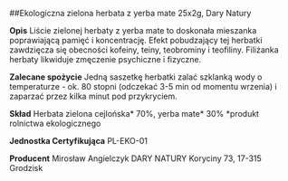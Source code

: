 ##Ekologiczna zielona herbata z yerba mate 25x2g, Dary Natury

**Opis** Liście zielonej herbaty z yerba mate to doskonała mieszanka poprawiającą pamięć i koncentrację. Efekt pobudzający tej herbatki zawdzięcza się obecności kofeiny, teiny, teobrominy i teofiliny. Filiżanka herbaty likwiduje zmęczenie psychiczne i fizyczne.

**Zalecane spożycie** Jedną saszetkę herbatki zalać szklanką wody o temperaturze - ok. 80 stopni (odczekać 3-5 min od momentu wrzenia) i zaparzać przez kilka minut pod przykryciem.

**Skład** Herbata zielona cejlońska\* 70%, yerba mate\* 30%
\*produkt rolnictwa ekologicznego

**Jednostka Certyfikująca** PL-EKO-01

**Producent** Mirosław Angielczyk DARY NATURY
Koryciny 73, 17-315 Grodzisk
